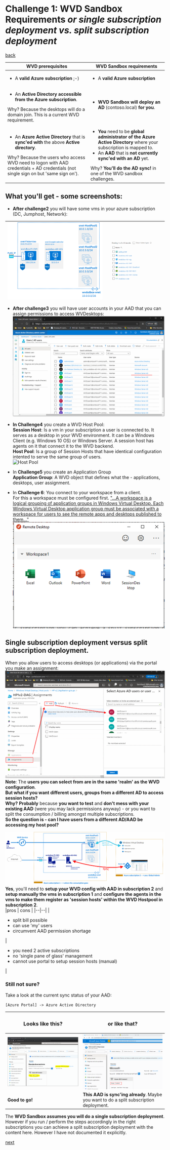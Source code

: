 # Challenge 1: WVD Sandbox Requirements _or single subscription deployment vs. split subscription deployment_

[back](../../README.md)

| **WVD prerequisites** | **WVD Sandbox requirements** |
|--|--|
| <ul><li>A **valid Azure subscription** ;-) </li></ul>| <ul><li>A **valid Azure subscription**</li></ul> |
| <ul><li>An **Active Directory accessible from the Azure subscription**.</li></ul> Why? Because the desktops will do a domain join. This is a current WVD requirement.  |  <ul><li>**WVD Sandbox will deploy an AD** (contoso.local) **for you**.  </li></ul>|
| <ul><li>An **Azure Active Directory** that is **sync'ed with** the above **Active directory**.</li></ul> Why? Because the users who access WVD need to logon with AAD credentials + AD credentials (not single sign on but 'same sign on'). | <ul><li>**You** need to be **global administrator of the Azure Active Directory** where your subscription is mapped to.</li><li>An **AAD** that is **not currently sync'ed with an AD** yet.</li></ul>Why? **You'll do the AD sync!** in one of the WVD sandbox challenges. |

## What you'll get - some screenshots:  
- **After challenge2** you will have some vms in your azure subscription (DC, Jumphost, Network):  

| ![Challenge Result](Challenge2Result.png)  | ![Resources](ADDeploymentResult.png) |
|--|--|
 
- **After challenge3** you will have user accounts in your AAD that you can assign permissions to access WVDesktops:  
![synced users in your AAD](AAD-SyncedUsers.PNG)  

- **In Challenge4** you create a WVD Host Pool:  
**Session Host**: Is a vm in your subscription a user is connected to. It serves as a desktop in your WVD environment. It can be a Windows Client (e.g. Windows 10 OS) or Windows Server. A session host has agents on it that connect it to the WVD backend.  
**Host Pool**: Is a group of Session Hosts that have identical configuration intented to serve the same group of users.  
![Host Pool](HostPool.png)  

- In **Challenge5** you create an Application Group  
**Application Group**: A WVD object that defines what the - applications, desktops, user assignment.


- In **Challenge 6**: You connect to your workspace from a client.  
For this a workspace must be configured first. ["...A workspace is a logical grouping of application groups in Windows Virtual Desktop. Each Windows Virtual Desktop application group must be associated with a workspace for users to see the remote apps and desktops published to them..."](https://docs.microsoft.com/en-us/azure/virtual-desktop/environment-setup#workspaces)  
![Remote Desktop App shows workspace](Workspace.PNG)  

## Single subscription deployment versus split subscription deployment.  
When you allow users to access desktops (or applications) via the portal you make an assignment:  
![Assign Users to Application Group](AssignUsers2ApplicationGroup.png)  
**Note**: The **users you can select from are in the same 'realm' as the WVD configuration**.  
**But what if you want different users, groups from a different AD to access session hosts?**    
**Why?** **Probably** because **you want to test** and **don't mess with your existing AAD** (were you may lack permissions anyway) - or you want to split the consumption / billing amongst multiple subscriptions.  
**So the question is - can I have users from a different AD/AAD be accessing my host pool?**    

![Split Subscription deployment](splitSubscriptionSetup.png)
**Yes**, you'll need to **setup your WVD config with AAD in subscription 2** and **setup manually the vms in subscription 1** and **configure the agents in the vms to make them register as 'session hosts' within the WVD Hostpool in subscription 2**.  
|pros | cons |
|--|--| 
| <ul><li>split bill possible</li><li>can use 'my' users</li><li>circumvent AAD permission shortage</li></ul>| <ul><li>you need 2 active subscriptions</li><li>no 'single pane of glass' management</li><li>cannot use portal to setup session hosts (manual)</li></ul> |
### Still not sure?
Take a look at the current sync status of your AAD:  
```
[Azure Portal] -> Azure Active Directory
``` 
| <H3>Looks like this?</H3> | <H3>or like that?</H3> |
|--|--|
| ![The right AAD -Yes](TheRightAAD-Yes.PNG)  | ![The right AAD - No](TheRightAAD-No.PNG)  |
| **Good to go!** | **This AAD is sync'ing already**. Maybe you want to do a split subscription deployment.|
  
The **WVD Sandbox assumes you will do a single subscription deployment**. However if you run / perform the steps accordingly in the right subscriptions you can achieve a split subscription deployment with the content here. However I have not documented it explicitly.  
 

[next](../Challenge2/README.md) 
